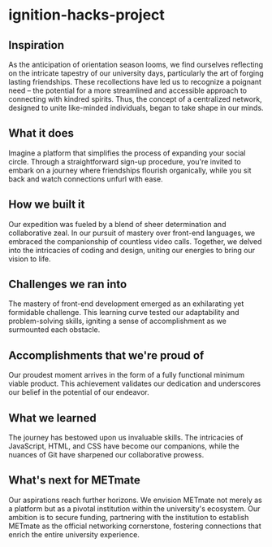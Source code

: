 # ignition-hacks-project


## Inspiration

As the anticipation of orientation season looms, we find ourselves reflecting on the intricate tapestry of our university days, particularly the art of forging lasting friendships. These recollections have led us to recognize a poignant need – the potential for a more streamlined and accessible approach to connecting with kindred spirits. Thus, the concept of a centralized network, designed to unite like-minded individuals, began to take shape in our minds.

## What it does

Imagine a platform that simplifies the process of expanding your social circle. Through a straightforward sign-up procedure, you're invited to embark on a journey where friendships flourish organically, while you sit back and watch connections unfurl with ease.

## How we built it

Our expedition was fueled by a blend of sheer determination and collaborative zeal. In our pursuit of mastery over front-end languages, we embraced the companionship of countless video calls. Together, we delved into the intricacies of coding and design, uniting our energies to bring our vision to life.

## Challenges we ran into

The mastery of front-end development emerged as an exhilarating yet formidable challenge. This learning curve tested our adaptability and problem-solving skills, igniting a sense of accomplishment as we surmounted each obstacle.

## Accomplishments that we're proud of

Our proudest moment arrives in the form of a fully functional minimum viable product. This achievement validates our dedication and underscores our belief in the potential of our endeavor.

## What we learned

The journey has bestowed upon us invaluable skills. The intricacies of JavaScript, HTML, and CSS have become our companions, while the nuances of Git have sharpened our collaborative prowess.

## What's next for METmate

Our aspirations reach further horizons. We envision METmate not merely as a platform but as a pivotal institution within the university's ecosystem. Our ambition is to secure funding, partnering with the institution to establish METmate as the official networking cornerstone, fostering connections that enrich the entire university experience.
